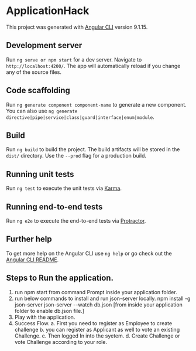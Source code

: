# ApplicationHack

This project was generated with [Angular CLI](https://github.com/angular/angular-cli) version 9.1.15.

## Development server

Run `ng serve or npm start` for a dev server. Navigate to `http://localhost:4200/`. The app will automatically reload if you change any of the source files.

## Code scaffolding

Run `ng generate component component-name` to generate a new component. You can also use `ng generate directive|pipe|service|class|guard|interface|enum|module`.

## Build

Run `ng build` to build the project. The build artifacts will be stored in the `dist/` directory. Use the `--prod` flag for a production build.

## Running unit tests

Run `ng test` to execute the unit tests via [Karma](https://karma-runner.github.io).

## Running end-to-end tests

Run `ng e2e` to execute the end-to-end tests via [Protractor](http://www.protractortest.org/).

## Further help

To get more help on the Angular CLI use `ng help` or go check out the [Angular CLI README](https://github.com/angular/angular-cli/blob/master/README.md).


## Steps to Run the application.
1. run npm start from command Prompt inside your application folder.
2. run below commands to install and run json-server locally.
        npm install -g json-server
        json-server --watch db.json   [from inside your application folder to enable db.json file.]
3. Play with the application.
4. Success Flow.
    a. First you need to register as Employee to create challenge
    b. you can register as Applicant as well to vote an existing Challenge.
    c. Then logged In into the syetem.
    d. Create Challenge or vote Challenge according to your role.
    